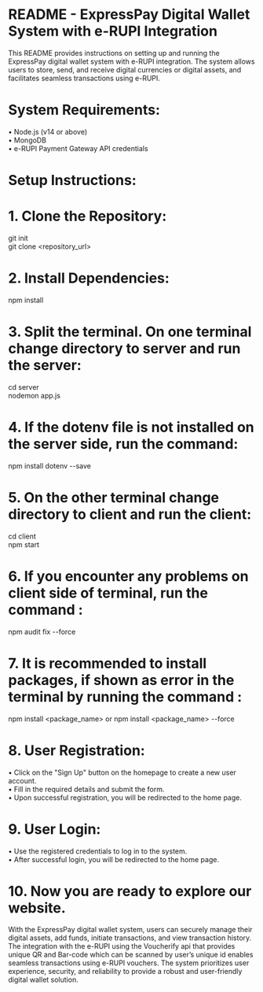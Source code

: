 
# README - ExpressPay Digital Wallet System with e-RUPI Integration
This README provides instructions on setting up and running the ExpressPay digital wallet system with e-RUPI integration. The system allows users to store, send, and receive digital currencies or digital assets, and facilitates seamless transactions using e-RUPI.
# System Requirements:
•	Node.js (v14 or above) <br />
•	MongoDB<br />
•	e-RUPI Payment Gateway API credentials
# Setup Instructions:
# 1.	Clone the Repository:
git init <br />
git clone <repository_url>

# 2.	Install Dependencies:
npm install <br />

# 3.	Split the terminal. On one terminal change directory to server and run the server:
cd server <br />
nodemon app.js

# 4. If the dotenv file is not installed on the server side, run the command:
npm install dotenv --save

# 5.	On the other terminal change directory to client and run the client:
cd client <br />
npm start

# 6. If you encounter any problems on client side of terminal, run the command :
npm audit fix --force

# 7. It is recommended to install packages, if shown as error in the terminal by running the command :
npm install <package_name> 
or 
npm install <package_name> --force

# 8.	User Registration:
•	Click on the "Sign Up" button on the homepage to create a new user account. <br />
•	Fill in the required details and submit the form. <br />
•	Upon successful registration, you will be redirected to the home page.

# 9.	User Login:
•	Use the registered credentials to log in to the system. <br />
•	After successful login, you will be redirected to the home page.

# 10.	Now you are ready to explore our website.

With the ExpressPay digital wallet system, users can securely manage their digital assets, add funds, initiate transactions, and view transaction history. The integration with the e-RUPI using the Voucherify api that provides unique QR and Bar-code which can be scanned by user’s unique id enables seamless transactions using e-RUPI vouchers. The system prioritizes user experience, security, and reliability to provide a robust and user-friendly digital wallet solution.
